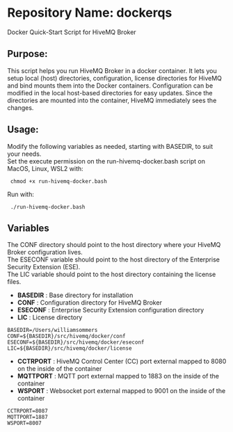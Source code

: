 # Repository Name: dockerqs
Docker Quick-Start Script for HiveMQ Broker

## Purpose:
This script helps you run HiveMQ Broker in a docker container.  It lets you setup local (host) directories, configuration, license directories for HiveMQ and bind mounts them into the Docker containers. Configuration can be modified in the local host-based directories for easy updates. Since the directories are mounted into the container, HiveMQ immediately sees the changes.

## Usage:

Modify the following variables as needed, starting with BASEDIR, to suit your needs.  
Set the execute permission on the run-hivemq-docker.bash script on MacOS, Linux, WSL2 with:  

`  chmod +x run-hivemq-docker.bash  `

Run with:

`  ./run-hivemq-docker.bash `
  
## Variables  
The CONF directory should point to the host directory where your HiveMQ Broker configuration lives.  
The ESECONF variable should point to the host directory of the Enterprise Security Extension (ESE).  
The LIC variable should point to the host directory containing the license files.  


* **BASEDIR**    :  Base directory for installation  
* **CONF**       :  Configuration directory for HiveMQ Broker  
* **ESECONF**    :  Enterprise Security Extension configuration directory  
* **LIC**        :  License directory

```  
BASEDIR=/Users/williamsommers  
CONF=${BASEDIR}/src/hivemq/docker/conf  
ESECONF=${BASEDIR}/src/hivemq/docker/eseconf  
LIC=${BASEDIR}/src/hivemq/docker/license  
```

* **CCTRPORT**   :  HiveMQ Control Center (CC) port external mapped to 8080 on the inside of the container
* **MQTTPORT**   :  MQTT port external mapped to 1883 on the inside of the container
* **WSPORT**     :  Websocket port external mapped to 9001 on the inside of the container

```
CCTRPORT=8087
MQTTPORT=1887
WSPORT=8007
```
